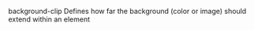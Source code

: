 background-clip
    Defines how far the background (color or image) should extend within an 
    element
